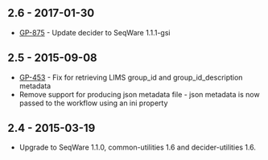 ## 2.6 - 2017-01-30
- [GP-875](https://jira.oicr.on.ca/browse/GP-875) - Update decider to SeqWare 1.1.1-gsi
## 2.5 - 2015-09-08
- [GP-453](https://jira.oicr.on.ca/browse/GP-453) - Fix for retrieving LIMS group_id and group_id_description metadata
- Remove support for producing json metadata file - json metadata is now passed to the workflow using an ini property 
## 2.4 - 2015-03-19
- Upgrade to SeqWare 1.1.0, common-utilities 1.6 and decider-utilities 1.6.
